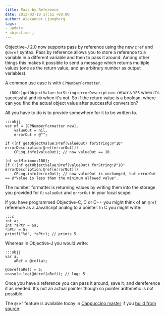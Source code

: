 ```yaml
---
title: Pass by Reference
date: 2013-03-10 17:51 +00:00
author: Alexander Ljungberg
tags:
- update
- objective-j
---
```


Objective-J 2.0 now supports pass by reference using the new `@ref` and `@deref` syntax. Pass by reference allows you to store a reference to a variable in a different variable and then to pass it around. Among other things this makes it possible to send a message which returns multiple values (one as the return value, and an arbitrary number as output variables).

A common use case is with `CPNumberFormatter`.

`- (BOOL)getObjectValue:forString:errorDescription:` returns `YES` when it's successful and `NO` when it's not. So if the return value is a boolean, where can you find the actual object value after successful conversion?

All you have to do is to provide somewhere for it to be written to.

    :::objj
    var nf = [CPNumberFormatter new],
        valueOut = nil,
        errorOut = @"";

    if ([nf getObjectValue:@ref(valueOut) forString:@"10" errorDescription:@ref(errorOut)])
        CPLog.info(valueOut); // now valueOut == 10.

    [nf setMinimum:100];
    if (![nf getObjectValue:@ref(valueOut) forString:@"10" errorDescription:@ref(errorOut)])
        CPLog.info(errorOut); // now valueOut is unchanged, but errorOut == @"Value is less than the minimum allowed value".

The number formatter is returning values by writing them into the storage you provided for it: `valueOut` and `errorOut` in your local scope.

If you have programmed Objective-C, C or C++ you might think of an `@ref` reference as a JavaScript analog to a pointer. In C you might write:

    :::c
    int a;
    int *aPtr = &a;
    *aPtr = 5;
    printf("%d", *aPtr); // prints 5

Whereas in Objective-J you would write:

    :::objj
    var a,
        aRef = @ref(a);

    @deref(aRef) = 5;
    console.log(@deref(aRef)); // logs 5

Once you have a reference you can pass it around, save it, and dereference it as needed. It's not an actual pointer though so pointer arithmetic is not possible.

The `@ref` feature is available today in [Cappuccino master](https://github.com/cappuccino/cappuccino/commits/master) if you [build from source](/learn/build-source.html).
